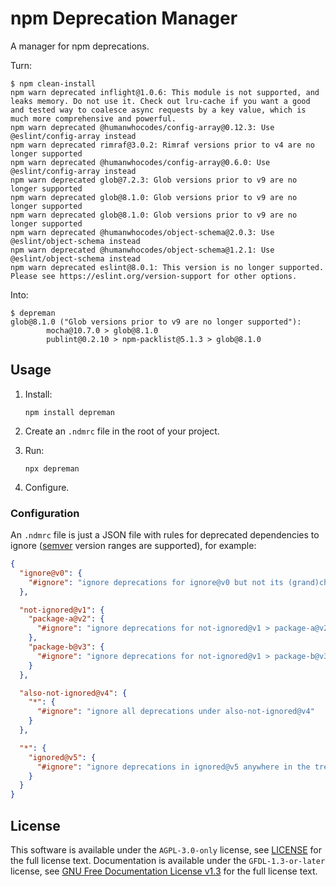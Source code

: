 <!-- SPDX-License-Identifier: GFDL-1.3-or-later -->

# npm Deprecation Manager

A manager for npm deprecations.

Turn:

```shell
$ npm clean-install
npm warn deprecated inflight@1.0.6: This module is not supported, and leaks memory. Do not use it. Check out lru-cache if you want a good and tested way to coalesce async requests by a key value, which is much more comprehensive and powerful.
npm warn deprecated @humanwhocodes/config-array@0.12.3: Use @eslint/config-array instead
npm warn deprecated rimraf@3.0.2: Rimraf versions prior to v4 are no longer supported
npm warn deprecated @humanwhocodes/config-array@0.6.0: Use @eslint/config-array instead
npm warn deprecated glob@7.2.3: Glob versions prior to v9 are no longer supported
npm warn deprecated glob@8.1.0: Glob versions prior to v9 are no longer supported
npm warn deprecated glob@8.1.0: Glob versions prior to v9 are no longer supported
npm warn deprecated @humanwhocodes/object-schema@2.0.3: Use @eslint/object-schema instead
npm warn deprecated @humanwhocodes/object-schema@1.2.1: Use @eslint/object-schema instead
npm warn deprecated eslint@8.0.1: This version is no longer supported. Please see https://eslint.org/version-support for other options.
```

Into:

```shell
$ depreman
glob@8.1.0 ("Glob versions prior to v9 are no longer supported"):
        mocha@10.7.0 > glob@8.1.0
        publint@0.2.10 > npm-packlist@5.1.3 > glob@8.1.0
```

## Usage

1. Install:

   ```shell
   npm install depreman
   ```

1. Create an `.ndmrc` file in the root of your project.

1. Run:

   ```shell
   npx depreman
   ```

1. Configure.

### Configuration

An `.ndmrc` file is just a JSON file with rules for deprecated dependencies to
ignore ([semver] version ranges are supported), for example:

```json
{
  "ignore@v0": {
    "#ignore": "ignore deprecations for ignore@v0 but not its (grand)children"
  },

  "not-ignored@v1": {
    "package-a@v2": {
      "#ignore": "ignore deprecations for not-ignored@v1 > package-a@v2"
    },
    "package-b@v3": {
      "#ignore": "ignore deprecations for not-ignored@v1 > package-b@v3"
    }
  },

  "also-not-ignored@v4": {
    "*": {
      "#ignore": "ignore all deprecations under also-not-ignored@v4"
    }
  },

  "*": {
    "ignored@v5": {
      "#ignore": "ignore deprecations in ignored@v5 anywhere in the tree"
    }
  }
}
```

[semver]: https://www.npmjs.com/package/semver

## License

This software is available under the `AGPL-3.0-only` license, see [LICENSE] for
the full license text. Documentation is available under the `GFDL-1.3-or-later`
license, see [GNU Free Documentation License v1.3] for the full license text.

[LICENSE]: ./LICENSE
[gnu free documentation license v1.3]: https://www.gnu.org/licenses/fdl-1.3.en.html
